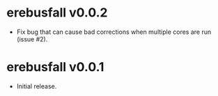 # erebusfall v0.0.2

* Fix bug that can cause bad corrections when multiple cores are run (issue #2).


# erebusfall v0.0.1

* Initial release.
